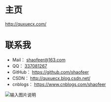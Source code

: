 # 主页
http://quxuecx.com/


# 联系我


<ul><li>Mail： <a href="mailto:shaofeer@163.com" title="点击发邮件" target="_blank" rel="noopener" data-pjax-state="">shaofeer@163.com</a></li><li>QQ： <a href="http://wpa.qq.com/msgrd?v=3&amp;uin=337081267&amp;site=qq&amp;menu=yes" title="点击进入QQ聊天" target="_blank" rel="noopener" data-pjax-state="">337081267</a></li><li>GitHub： <a href="https://github.com/shaofeer" title="访问GitHub" target="_blank" rel="noopener" data-pjax-state="">https://github.com/shaofeer</a></li><li>CSDN： <a href="http://quxuecx.blog.csdn.net/" title="访问CSDN" target="_blank" rel="noopener" data-pjax-state="">http://quxuecx.blog.csdn.net/</a></li><li>cnblogs： <a href="https://www.cnblogs.com/shaofeer" title="访问博客园" target="_blank" rel="noopener" data-pjax-state="">https://www.cnblogs.com/shaofeer</a></li></ul>



![输入图片说明](https://images.gitee.com/uploads/images/2020/0706/154211_ecbd7db8_1491598.png "屏幕截图.png")